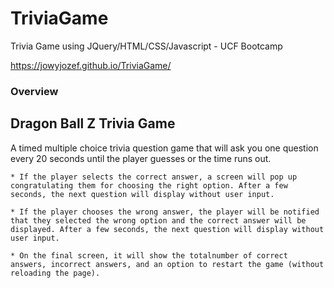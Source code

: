 # TriviaGame
Trivia Game using JQuery/HTML/CSS/Javascript - UCF Bootcamp

https://jowyjozef.github.io/TriviaGame/

### Overview

## Dragon Ball Z Trivia Game

A timed multiple choice trivia question game that will ask you one question every 20 seconds until the player guesses or the time runs out.

    * If the player selects the correct answer, a screen will pop up congratulating them for choosing the right option. After a few seconds, the next question will display without user input.

    * If the player chooses the wrong answer, the player will be notified that they selected the wrong option and the correct answer will be displayed. After a few seconds, the next question will display without user input.

    * On the final screen, it will show the totalnumber of correct answers, incorrect answers, and an option to restart the game (without reloading the page).

